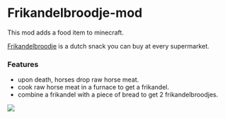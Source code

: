 # Frikandelbroodje-mod
This mod adds a food item to minecraft.

[Frikandelbroodje](https://www.google.com/search?q=frikandelbroodje&tbm=isch&cshid=1638745950387140#imgrc=hveDt9XA7os_CM) is a dutch snack you can buy at every supermarket.
### Features
* upon death, horses drop raw horse meat.
* cook raw horse meat in a furnace to get a frikandel.
* combine a frikandel with a piece of bread to get 2 frikandelbroodjes.

![](https://user-images.githubusercontent.com/53093908/144768384-a306070a-193a-4b00-a371-046e12c33181.png)
